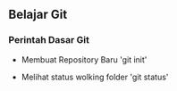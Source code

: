## Belajar Git

### Perintah Dasar Git
- Membuat Repository Baru
	'git init'

- Melihat status wolking folder
	'git status'